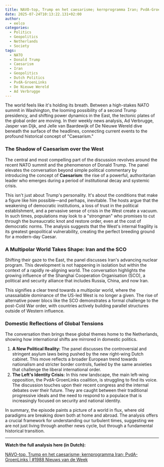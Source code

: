 ```yaml
---
title: NAVO-top, Trump en het caesarisme; kernprogramma Iran; PvdA-GroenLinks, Nieuws van de Week
date: 2025-07-24T10:13:22.131+02:00
author: 
  - eelco
categories:
  - Politics
  - Geopolitics
  - Netherlands
  - Society
tags:
  - NATO
  - Donald Trump
  - Caesarism
  - Iran
  - Geopolitics
  - Dutch Politics
  - PvdA-GroenLinks
  - De Nieuwe Wereld
  - Ad Verbrugge
---
```


The world feels like it's holding its breath. Between a high-stakes NATO summit in Washington, the looming possibility of a second Trump presidency, and shifting power dynamics in the East, the tectonic plates of the global order are moving. In their weekly news analysis, Ad Verbrugge, Jasper van Dijk, and Jelle van Baardewijk of De Nieuwe Wereld dive beneath the surface of the headlines, connecting current events to the profound historical concept of "Caesarism."

<!-- more -->

### The Shadow of Caesarism over the West

The central and most compelling part of the discussion revolves around the recent NATO summit and the phenomenon of Donald Trump. The panel elevates the conversation beyond simple political commentary by introducing the concept of **Caesarism**: the rise of a powerful, authoritarian leader who emerges during a period of institutional decay and systemic crisis.

This isn't just about Trump's personality. It's about the conditions that make a figure like him possible—and perhaps, inevitable. The hosts argue that the weakening of democratic institutions, a loss of trust in the political establishment, and a pervasive sense of crisis in the West create a vacuum. In such times, populations may look to a "strongman" who promises to cut through the bureaucratic knot and restore order, even at the cost of democratic norms. The analysis suggests that the West's internal fragility is its greatest geopolitical vulnerability, creating the perfect breeding ground for a modern-day Caesar.

### A Multipolar World Takes Shape: Iran and the SCO

Shifting their gaze to the East, the panel discusses Iran's advancing nuclear program. This development is not happening in isolation but within the context of a rapidly re-aligning world. The conversation highlights the growing influence of the Shanghai Cooperation Organisation (SCO), a political and security alliance that includes Russia, China, and now Iran.

This signifies a clear trend towards a multipolar world, where the unassailable dominance of the US-led West is no longer a given. The rise of alternative power blocs like the SCO demonstrates a formal challenge to the post-Cold War order, with countries actively building parallel structures outside of Western influence.

### Domestic Reflections of Global Tensions

The conversation then brings these global themes home to the Netherlands, showing how international shifts are mirrored in domestic politics.

1.  **A New Political Reality:** The panel discusses the controversial and stringent asylum laws being pushed by the new right-wing Dutch cabinet. This move reflects a broader European trend towards nationalism and stricter border controls, fueled by the same anxieties that challenge the liberal international order.
2.  **The Left's Identity Crisis:** In this new landscape, the main left-wing opposition, the PvdA-GroenLinks coalition, is struggling to find its voice. The discussion touches upon their recent congress and the internal debates over their future. They are caught between their traditional progressive ideals and the need to respond to a populace that is increasingly focused on security and national identity.

In summary, the episode paints a picture of a world in flux, where old paradigms are breaking down both at home and abroad. The analysis offers a crucial framework for understanding our turbulent times, suggesting we are not just living through another news cycle, but through a fundamental historical transition.

---

**Watch the full analysis here (in Dutch):**

[NAVO-top, Trump en het caesarisme; kernprogramma Iran; PvdA-GroenLinks | #1988 Nieuws van de Week](https://youtu.be/Pa-xxzBWF_0?si=Wn9yj-7XS7Rf3PcK)